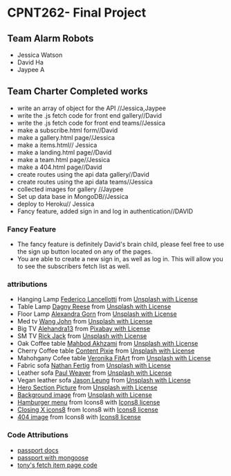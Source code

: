 # CPNT262- Final Project

## Team Alarm Robots
- Jessica Watson
- David Ha
- Jaypee A

## Team Charter Completed works
- write an array of object for the API //Jessica,Jaypee
- write the .js fetch code for front end gallery//David
- write the .js fetch code for front end teams//Jessica
- make a subscribe.html form//David
- make a gallery.html page//Jessica
- make a items.html// Jessica
- make a landing.html page//David
- make a team.html page//Jessica
- make a 404.html page//David
- create routes using the api data gallery//David
- create routes using the api data teams//Jessica
- collected images for gallery //Jaypee
- Set up data base in MongoDB//Jessica
- deploy to Heroku// Jessica
- Fancy feature, added sign in and log in authentication//DAVID

### Fancy Feature
- The fancy feature is definitely David's brain child, please feel free to use the sign up button located on any of the pages.
- You are able to create a new sign in, as well as log in. This will allow you to see the subscribers fetch list as well.

### attributions
- Hanging Lamp [Federico Lancellotti](https://unsplash.com/@feeedderico) from [Unsplash with License](https://unsplash.com/license)
- Table Lamp [Dagny Reese](https://unsplash.com/@dagny_2020) from [Unsplash with License](https://unsplash.com/license)
- Floor Lamp [Alexandra Gorn](https://unsplash.com/@alexagorn) from [Unsplash with License](https://unsplash.com/license)
- Med tv [Wang John](https://unsplash.com/photos/CZ6PG4ozU9c) from [Unsplash with License](https://unsplash.com/license)
- Big TV [Alehandra13](https://pixabay.com/users/alehandra13-1817807/) from [Pixabay with License](https://pixabay.com/service/license/)
- SM TV [Rick Jack](https://unsplash.com/@rickjack) from [Unsplash with License](https://unsplash.com/license)
- Oak Coffee table [Mahbod Akhzami](https://unsplash.com/photos/jc9dkaaEYr4) from [Unsplash with License](https://unsplash.com/license)
- Cherry Coffee table [Content Pixie](https://unsplash.com/photos/JB27lNW9AlM) from [Unsplash with License](https://unsplash.com/license)
- Mahohgany Cofee table [Veronika FitArt](https://unsplash.com/photos/77cctx2YdM4) from [Unsplash with License](https://unsplash.com/license)
- Fabric sofa [Nathan Fertig](https://unsplash.com/photos/FBXuXp57eM0) from [Unsplash with License](https://unsplash.com/license)
- Leather sofa [Paul Weaver](https://unsplash.com/photos/nWidMEQsnAQ) from [Unsplash with License](https://unsplash.com/license)
- Vegan leather sofa [Jason Leung](https://unsplash.com/photos/7XOYJHppytw) from [Unsplash with License](https://unsplash.com/license)
- [Hero Section Picture](https://unsplash.com/photos/PypjzKTUqLo) from [Unsplash with License](https://unsplash.com/license)
- [Background image](https://unsplash.com/photos/xTaOPMa6wAE) from [Unsplash with License](https://unsplash.com/license)
- [Hamburger menu](https://icons8.com/icon/59832/menu) from Icons8 with [Icons8 license](https://icons8.com/license)
- [Closing X icons8](https://icons8.com/icon/111057/x)  from Icons8 with [Icons8 license](https://icons8.com/license)
- [404 image](https://icons8.com/illustrations/illustration/abstract-coming-soon)  from Icons8 with [Icons8 license](https://icons8.com/license)
### Code Attributions
- [passport docs](http://www.passportjs.org/docs/username-password/)
- [passport with mongoose](https://heynode.com/tutorial/authenticate-users-node-expressjs-and-passportjs/)
- [tony's fetch item page code](https://github.com/sait-wbdv/in-class/blob/main/cpnt262/10-21-review/03-fetch-with-foreach-optimized/js/character-item.js)